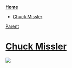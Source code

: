 <!-- START doctoc generated TOC please keep comment here to allow auto update -->
<!-- DON'T EDIT THIS SECTION, INSTEAD RE-RUN doctoc TO UPDATE -->
**[Home](#pages/blog/cv19/index)**

- [Chuck Missler](#chuck-missler)

<!-- END doctoc generated TOC please keep comment here to allow auto update -->

[Parent](#pages/blog/cv19/people/index)

# [Chuck Missler](https://en.wikipedia.org/wiki/Chuck_Missler)


<img src="https://upload.wikimedia.org/wikipedia/commons/thumb/1/1a/2010-10-23_-_Strategic_Perspectives_Conference_153.jpg/320px-2010-10-23_-_Strategic_Perspectives_Conference_153.jpg"/>
